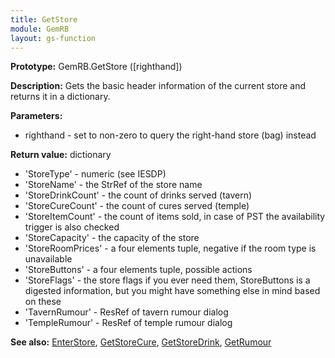 ```yaml
---
title: GetStore
module: GemRB
layout: gs-function
---
```


**Prototype:** GemRB.GetStore ([righthand])

**Description:** Gets the basic header information of the current store and 
returns it in a dictionary.

**Parameters:**
  * righthand - set to non-zero to query the right-hand store (bag) instead

**Return value:** dictionary
  * 'StoreType'       - numeric (see IESDP)
  * 'StoreName'       - the StrRef of the store name
  * 'StoreDrinkCount' - the count of drinks served (tavern)
  * 'StoreCureCount'  - the count of cures served (temple)
  * 'StoreItemCount'  - the count of items sold, in case of PST the availability trigger is also checked
  * 'StoreCapacity'   - the capacity of the store
  * 'StoreRoomPrices' - a four elements tuple, negative if the room type is unavailable
  * 'StoreButtons'    - a four elements tuple, possible actions
  * 'StoreFlags'      - the store flags if you ever need them, StoreButtons is a digested information, but you might have something else in mind based on these
  * 'TavernRumour'    - ResRef of tavern rumour dialog
  * 'TempleRumour'    - ResRef of temple rumour dialog

**See also:** [EnterStore](EnterStore.md), [GetStoreCure](GetStoreCure.md), [GetStoreDrink](GetStoreDrink.md), [GetRumour](GetRumour.md)

